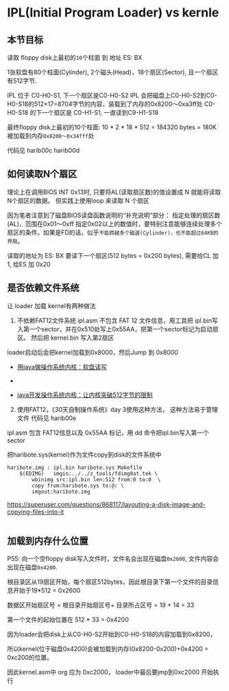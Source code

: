 # IPL(Initial Program Loader) vs kernle

## 本节目标
读取 floppy disk上最初的`10`个柱面 到 地址 ES: BX

1张软盘有80个柱面(Cylinder), 2个磁头(Head)，18个扇区(Sector), 且一个扇区有512字节. 

IPL 位于 C0-H0-S1, 下一个扇区是C0-H0-S2
IPL 会把磁盘上C0-H0-S2到C0-H0-S18的512×17=8704字节的内容，装载到了内存的0x8200～0xa3ff处
C0-H0-S18 的下一个扇区是 C0-H1-S1, 一直读到C9-H1-S18

最终floppy disk上最初的10个柱面: 10 * 2 * 18 * 512 = 184320 bytes = 180K 被加载到内存`0x8200～0x34fff`处

代码见
harib00c
harib00d

## 如何读取N个扇区
理论上在调用BIOS INT 0x13时, 只要将AL(读取扇区数)的值设置成 N 就能将读取 N个扇区的数据。
但实践上使用loop 来读取 N 个扇区

因为笔者注意到了磁盘BIOS读盘函数说明的“补充说明”部分：
指定处理的扇区数(AL)，范围在0x01～0xff 指定0x02以上的数值时，要特别注意能够连续处理多个扇区的条件。如果是FD的话，似乎`不能跨越多个磁道(Cylinder)，也不能超过64KB的界限`。

读取的地址为 ES: BX
要读下一个扇区(512 bytes = 0x200 bytes), 需要给CL 加 1, 给ES 加 0x20


## 是否依赖文件系统
让 loader 加载 kernel有两种做法

1. 不依赖FAT12文件系统
ipl.asm 不包含 FAT 12 文件信息，用工具把 ipl.bin写入第一个sector，并在0x510处写上0x55AA，把第一个sector标记为启动扇区。
然后把 kernel.bin 写入第2扇区

loader启动后会把kernel加载到0x8000，然后Jump 到 0x8000

- [用java做操作系统内核：软盘读写](https://blog.csdn.net/tyler_download/article/details/51815483)
- [](https://www.bilibili.com/video/BV1hJ411n7rs?p=3)


- [java开发操作系统内核：让内核突破512字节的限制](https://blog.csdn.net/tyler_download/article/details/51970921)



2. 使用FAT12，《30天自制操作系统》day 3使用这种方法， 这种方法易于管理文件
代码见 harib00e

ipl.asm 包含 FAT12信息以及 0x55AA 标记，用 dd 命令把ipl.bin写入第一个sector

把haribote.sys(kernel)作为文件copy到disk的文件系统中
```
haribote.img : ipl.bin haribote.sys Makefile
	$(EDIMG)   imgin:../../z_tools/fdimg0at.tek \
		wbinimg src:ipl.bin len:512 from:0 to:0  \
		copy from:haribote.sys to:@: \
		imgout:haribote.img
```

https://superuser.com/questions/868117/layouting-a-disk-image-and-copying-files-into-it

```
```

## 加载到内存什么位置
P55: 向一个空floppy disk写入文件时，文件名会出现在磁盘`0x2600`, 文件内容会出现在磁盘`0x4200`.

根目录区从19扇区开始，每个扇区512bytes，因此根目录下第一个文件的目录信息开始于19*512 = 0x2600

数据区开始扇区号 = 根目录开始扇区号+ 目录所占区号 = 19 + 14 = 33

第一个文件的起始位置在 512 * 33 = 0x4200

因为loader会把disk上从C0-H0-S2开始到C0-H0-S18的内容加载到0x8200，

所以kernel(位于磁盘0x4200)会被加载到内存(0x8200-0x200)+0x4200 = 0xc200的位置。

因此kernel.asm中 org 应为 0xc2000， loader中最后要jmp到0xc2000 开始执行





